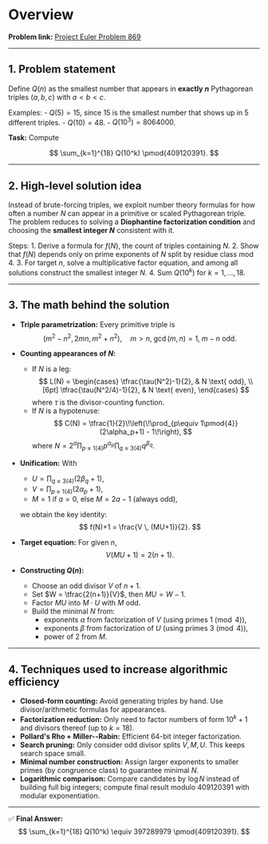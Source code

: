 # Overview

**Problem link:** [Project Euler Problem
869](https://projecteuler.net/problem=869)

------------------------------------------------------------------------

## 1. Problem statement

Define $Q(n)$ as the smallest number that appears in **exactly $n$**
Pythagorean triples $(a,b,c)$ with $a < b < c$.

Examples: - $Q(5) = 15$, since $15$ is the smallest number that shows up
in 5 different triples. - $Q(10) = 48$. - $Q(10^3) = 8064000$.

**Task:** Compute

$$
\sum_{k=1}^{18} Q(10^k) \pmod{409120391}.
$$

------------------------------------------------------------------------

## 2. High-level solution idea

Instead of brute-forcing triples, we exploit number theory formulas for
how often a number $N$ can appear in a primitive or scaled Pythagorean
triple. The problem reduces to solving a **Diophantine factorization
condition** and choosing the **smallest integer $N$** consistent with
it.

Steps: 1. Derive a formula for $f(N)$, the count of triples containing
$N$. 2. Show that $f(N)$ depends only on prime exponents of $N$ split by
residue class mod 4. 3. For target $n$, solve a multiplicative factor
equation, and among all solutions construct the smallest integer $N$. 4.
Sum $Q(10^k)$ for $k=1,\dots,18$.

------------------------------------------------------------------------

## 3. The math behind the solution

-   **Triple parametrization:** Every primitive triple is $$
    (m^2-n^2,\, 2mn,\, m^2+n^2), \quad m>n, \; \gcd(m,n)=1, \; m-n \text{ odd}.
    $$

-   **Counting appearances of $N$:**

    -   If $N$ is a leg: $$
        L(N) =
        \begin{cases}
          \tfrac{\tau(N^2)-1}{2}, & N \text{ odd}, \\[6pt]
          \tfrac{\tau(N^2/4)-1}{2}, & N \text{ even},
        \end{cases}
        $$ where $\tau$ is the divisor-counting function.
    -   If $N$ is a hypotenuse: $$
        C(N) = \tfrac{1}{2}\!\left(\!\prod_{p\equiv 1\pmod{4}} (2\alpha_p+1) - 1\!\right),
        $$ where
        $N=2^a \prod_{p\equiv 1(4)} p^{\alpha_p} \prod_{q\equiv 3(4)} q^{\beta_q}$.

-   **Unification:** With

    -   $U=\prod_{q\equiv 3(4)} (2\beta_q+1)$,
    -   $V=\prod_{p\equiv 1(4)} (2\alpha_p+1)$,
    -   $M=1$ if $a=0$, else $M=2a-1$ (always odd),

    we obtain the key identity: $$
    f(N)+1 = \frac{V \, (MU+1)}{2}.
    $$

-   **Target equation:** For given $n$, $$
    V(MU+1) = 2(n+1).
    $$

-   **Constructing $Q(n)$:**

    -   Choose an odd divisor $V$ of $n+1$.
    -   Set $W = \tfrac{2(n+1)}{V}$, then $MU = W-1$.
    -   Factor $MU$ into $M\cdot U$ with $M$ odd.
    -   Build the minimal $N$ from:
        -   exponents $\alpha$ from factorization of $V$ (using primes
            $1 \pmod 4$),
        -   exponents $\beta$ from factorization of $U$ (using primes
            $3 \pmod 4$),
        -   power of 2 from $M$.

------------------------------------------------------------------------

## 4. Techniques used to increase algorithmic efficiency

-   **Closed-form counting:** Avoid generating triples by hand. Use
    divisor/arithmetic formulas for appearances.
-   **Factorization reduction:** Only need to factor numbers of form
    $10^k+1$ and divisors thereof (up to $k=18$).
-   **Pollard's Rho + Miller--Rabin:** Efficient 64-bit integer
    factorization.
-   **Search pruning:** Only consider odd divisor splits $V, M, U$. This
    keeps search space small.
-   **Minimal number construction:** Assign larger exponents to smaller
    primes (by congruence class) to guarantee minimal $N$.
-   **Logarithmic comparison:** Compare candidates by $\log N$ instead
    of building full big integers; compute final result modulo
    $409120391$ with modular exponentiation.

------------------------------------------------------------------------

✅ **Final Answer:**\
$$
\sum_{k=1}^{18} Q(10^k) \equiv 397289979 \pmod{409120391}.
$$

